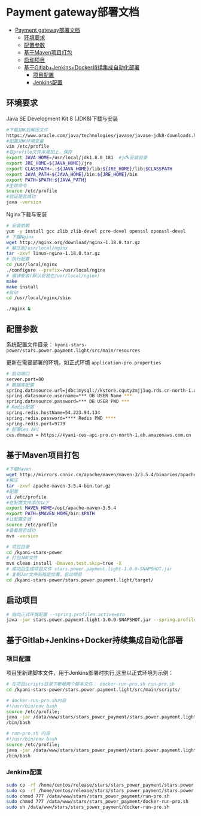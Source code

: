 # Payment gateway部署文档
- [Payment gateway部署文档](#payment-gateway部署文档)
  - [环境要求](#环境要求)
  - [配置参数](#配置参数)
  - [基于Maven项目打包](#基于maven项目打包)
  - [启动项目](#启动项目)
  - [基于Gitlab+Jenkins+Docker持续集成自动化部署](#基于gitlabjenkinsdocker持续集成自动化部署)
    - [项目配置](#项目配置)
    - [Jenkins配置](#jenkins配置)

## 环境要求
Java SE Development Kit 8 (JDK8)下载与安装
```bash
#下载JDK后解压文件
https://www.oracle.com/java/technologies/javase/javase-jdk8-downloads.html
#配置JDK环境变量
vim /etc/profile
#在profile文件未尾加上，保存
export JAVA_HOME=/usr/local/jdk1.8.0_181  #jdk安装目录 
export JRE_HOME=${JAVA_HOME}/jre
export CLASSPATH=.:${JAVA_HOME}/lib:${JRE_HOME}/lib:$CLASSPATH
export JAVA_PATH=${JAVA_HOME}/bin:${JRE_HOME}/bin
export PATH=$PATH:${JAVA_PATH}
#生效命令
source /etc/profile
#验证是否成功
java -version
```
Nginx下载与安装 
```bash
# 安装依赖
yum -y install gcc zlib zlib-devel pcre-devel openssl openssl-devel
# 下载Nginx
wget http://nginx.org/download/nginx-1.18.0.tar.gz
# 解压到/usr/local/nginx
tar -zxvf linux-nginx-1.18.0.tar.gz
# 执行配置
cd /usr/local/nginx
./configure --prefix=/usr/local/nginx
# 编译安装(默认安装在/usr/local/nginx)
make
make install
#启动
cd /usr/local/nginx/sbin

./nginx &
```
## 配置参数
系统配置文件目录：
`kyani-stars-power/stars.power.payment.light/src/main/resources`

更新在需要部署的环境，如正式环境 `application-pro.properties`
```bash
# 启动端口
server.port=80
# 数据库配置
spring.datasource.url=jdbc:mysql://kstore.cquty2mjj1ug.rds.cn-north-1.amazonaws.com.cn:3306/kyani?useUnicode=true&characterEncoding=UTF-8&relaxAutoCommit=true&zeroDateTimeBehavior=convertToNull
spring.datasource.username=*** DB USER Name ***
spring.datasource.password=*** DB USER PWD ***
# Redis配置
spring.redis.hostName=54.223.94.134
spring.redis.password=**** Redis PWD ****
spring.redis.port=9779
# 配置Ces API 
ces.domain = https://kyani-ces-api-pro.cn-north-1.eb.amazonaws.com.cn
```
## 基于Maven项目打包
``` bash
#下载Maven
wget http://mirrors.cnnic.cn/apache/maven/maven-3/3.5.4/binaries/apache-maven-3.5.4-bin.tar.gz
#解压
tar -zxvf apache-maven-3.5.4-bin.tar.gz
#配置
vi /etc/profile
#在配置文件添加以下
export MAVEN_HOME=/opt/apache-maven-3.5.4
export PATH=$MAVEN_HOME/bin:$PATH
#让配置生效
source /etc/profile
#查看是否成功
mvn -version
```
``` bash
# 项目目录
cd /kyani-stars-power
# 打包JAR文件
mvn clean install -Dmaven.test.skip=true -X
# 成功后生成项目文件 stars.power.payment.light-1.0.0-SNAPSHOT.jar
# 复制Jar文件到指定位置，启动项目
cd /kyani-stars-power/stars.power.payment.light/target/
```

## 启动项目
```bash
# 指向正式环境配置 --spring.profiles.active=pro
java -jar stars.power.payment.light-1.0.0-SNAPSHOT.jar --spring.profiles.active=pro
```

## 基于Gitlab+Jenkins+Docker持续集成自动化部署
### 项目配置
项目里新建脚本文件，用于Jenkins部署时执行,这里以正式环境为示例：
```bash
# 在项目scripts目录下新增两个脚本文件： docker-run-pro.sh run-pro.sh
cd /kyani-stars-power/stars.power.payment.light/src/main/scripts/

# docker-run-pro.sh内容
#!/usr/bin/env bash
source /etc/profile;
java -jar /data/www/stars/stars_power_payment/stars.power.payment.light-1.0.0-SNAPSHOT.jar --spring.profiles.active=pro
/bin/bash

# run-pro.sh 内容
#!/usr/bin/env bash
source /etc/profile;
java -jar /data/www/stars/stars_power_payment/stars.power.payment.light-1.0.0-SNAPSHOT.jar --spring.profiles.active=pro
/bin/bash
```
### Jenkins配置
```bash
sudo cp -rf /home/centos/release/stars/stars_power_payment/stars.power.payment.light-1.0.0-SNAPSHOT.jar /data/www/stars/stars_power_payment/
sudo cp -rf /home/centos/release/stars/stars_power_payment/stars.power.payment.light-1.0.0-SNAPSHOT-script/stars.power.payment.light-1.0.0-SNAPSHOT/* /data/www/stars/stars_power_payment/
sudo chmod 777 /data/www/stars/stars_power_payment/run-pro.sh
sudo chmod 777 /data/www/stars/stars_power_payment/docker-run-pro.sh
sudo sh /data/www/stars/stars_power_payment/docker-run-pro.sh
```
